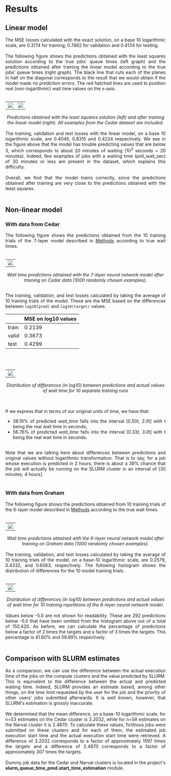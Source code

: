 # Results


## Linear model

<div align="justify">The MSE losses calculated with the exact solution, on a base 10 logarithmic scale, are 0.3174 for training, 0.7462 for validation and 0.4134 for testing. 
<br></br>
The following figure shows the predictions obtained with the least squares solution according to the true jobs’ queue times (left graph) and the predictions obtained after training the linear model according to the true jobs’ queue times (right graph). The black line that cuts each of the planes in half on the diagonal corresponds to the result that we would obtain if the model made no prediction errors. The red hatched lines are used to position real (non-logarithmic) wait time values on the x-axis.
<br></br>
<div align="center">
 <table>
  <tr>
   <td><img src="../results/plots/predictions_plot_all_lstsqr.png">
   </td>
   <td><img src="../results/plots/predictions_plot_all_linear.png">
   </td>
  </tr>
 </table>
 <i>Predictions obtained with the least squares solution (left) and after training the linear model (right). All examples from the Cedar dataset are included.
 </i>
</div>
<br>
The training, validation and test losses with the linear model, on a base 10 logarithmic scale, are 0.4046, 0.8315 and 0.4224 respectively. We see in the figure above that the model has trouble predicting values that are below 3, which corresponds to about 20 minutes of waiting (10<sup>3</sup> seconds = 20 minutes). Indeed, few examples of jobs with a waiting time (poll_wait_sec) of 20 minutes or less are present in the dataset, which explains this difficulty. 
<br></br>
Overall, we find that the model trains correctly, since the predictions obtained after training are very close to the predictions obtained with the least squares.
<br></br>
</div>

## Non-linear model


### With data from Cedar

<div align="justify">The following figure shows the predictions obtained from the 10 training trials of the 7-layer model described in <a href="1_Methods.md"> Methods</a> according to true wait times.
<br></br>
<div align="center">
 <table>
  <tr>
   <td><img src="../results/plots/predictions_plot_1000_7NN.png">
   </td>
  </tr>
 </table>
 <i>Wait time predictions obtained with the 7-layer neural network model after training on Cedar data (1000 randomly chosen examples).
 </i>
</div>
<br>

The training, validation, and test losses calculated by taking the average of 10 training trials of the model. These are the MSE based on the differences between `log10(pred)` and `log10(target)` values.

<div align="center">
 
| | MSE on log10 values |
|-|---------------------|
|train| 0.2139 |
|valid| 0.3673 |
|test|  0.4299 |

</div>

<br><br>
<div align="center">
 <table>
  <tr>
   <td><img src="../results/plots/error_distribution_7NN.png">
   </td>
  </tr>
 </table>
 <i>Distribution of differences (in log10) between predictions and actual values of wait time for 10 separate training runs
 </i>
</div>
<br><br>

If we express that in terms of our original units of time, we have that:

- 38.19% of predicted *wait_time* falls into the interval [0.50*t, 2.0*t] with t being the real wait time in seconds,
- 56.76% of predicted *wait_time* falls into the interval [0.33*t, 3.0*t] with t being the real wait time in seconds.

<br>
Note that we are talking here about differences between predictions and original values without logarithmic transformation. That is to say, for a job whose execution is predicted in 2 hours, there is about a 38% chance that the job will actually be running on the SLURM cluster in an interval of [30 minutes, 4 hours].
<br><br>
</div>

### With data from Graham

<div align="justify">The following figure shows the predictions obtained from 10 training trials of the 6-layer model described in <a href="1_Methods.md"> Methods</a> according to the true wait times.
<br><br>
<div align="center">
 <table>
  <tr>
   <td><img src="../results/plots/predictions_plot_1000_6NN.png">
   </td>
  </tr>
 </table>
 <i>Wait time predictions obtained with the 6-layer neural network model after training on Graham data (1000 randomly chosen examples).
 </i>
</div>
<br>
The training, validation, and test losses calculated by taking the average of 10 training trials of the model, on a base-10 logarithmic scale, are 0.2579, 0.4332, and 0.6583, respectively. The following histogram shows the distribution of differences for the 10 model training trials.
<br><br>
<div align="center">
 <table>
  <tr>
   <td><img src="../results/plots/error_distribution_6NN.png">
   </td>
  </tr>
 </table>
 <i>Distribution of differences (in log10) between predictions and actual values of wait time for 10 training repetitions of the 6-layer neural network model.
 </i>
</div>
<br>
Values below -5.0 are not shown for readability. These are 292 predictions below -5.0 that have been omitted from the histogram above out of a total of 150,420. As before, we can calculate the percentage of predictions below a factor of 2 times the targets and a factor of 3 times the targets. This percentage is 41.60% and 59.89% respectively.
<br><br>
</div>

## Comparison with SLURM estimates

<div align="justify">As a comparison, we can use the difference between the actual execution time of the jobs on the compute clusters and the value predicted by SLURM. This is equivalent to the difference between the actual and predicted waiting time. Indeed, SLURM provides an estimate based, among other things, on the time limit requested by the user for the job and the priority of other users’ jobs submitted afterwards. It is well known, however, that SLURM's estimation is grossly inaccurate.
<br></br>
We determined that the mean difference, on a base-10 logarithmic scale, for n=53 estimates on the Cedar cluster is 3.2032, while for n=58 estimates on the Narval cluster it is 2.4870. To calculate these values, fictitious jobs were submitted on these clusters and for each of them, the estimated job execution start time and the actual execution start time were retrieved. A difference of 3.2032 corresponds to a factor of approximately 1597 times the targets and a difference of 2.4870 corresponds to a factor of approximately 307 times the targets.
<br></br>
Dummy job data for the Cedar and Narval clusters is located in the project's <b>slurm_queue_time_pred.start_time_estimation</b> module.
</div>
